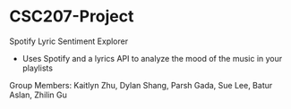 # CSC207-Project
Spotify Lyric Sentiment Explorer
- Uses Spotify and a lyrics API to analyze the mood of the music in your playlists


Group Members: Kaitlyn Zhu, Dylan Shang, Parsh Gada, Sue Lee, Batur Aslan, Zhilin Gu
